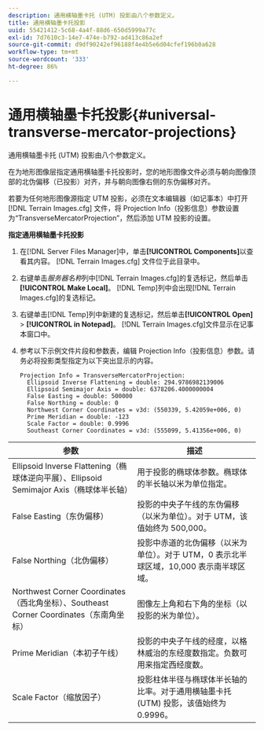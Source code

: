 ```yaml
---
description: 通用横轴墨卡托 (UTM) 投影由八个参数定义。
title: 通用横轴墨卡托投影
uuid: 55421412-5c68-4a4f-88d6-650d5999a77c
exl-id: 7d7610c3-14e7-474e-b792-ad413c86a2ef
source-git-commit: d9df90242ef96188f4e4b5e6d04cfef196b0a628
workflow-type: tm+mt
source-wordcount: '333'
ht-degree: 86%

---
```


# 通用横轴墨卡托投影{#universal-transverse-mercator-projections}

通用横轴墨卡托 (UTM) 投影由八个参数定义。

在为地形图像层指定通用横轴墨卡托投影时，您的地形图像文件必须与朝向图像顶部的北伪偏移（已投影）对齐，并与朝向图像右侧的东伪偏移对齐。

若要为任何地形图像源指定 UTM 投影，必须在文本编辑器（如记事本）中打开 [!DNL Terrain Images.cfg] 文件，将 Projection Info（投影信息）参数设置为“TransverseMercatorProjection”，然后添加 UTM 投影的设置。

**指定通用横轴墨卡托投影**

1. 在[!DNL Server Files Manager]中，单击&#x200B;**[!UICONTROL Components]**&#x200B;以查看其内容。 [!DNL Terrain Images.cfg] 文件位于此目录中。

1. 右键单击&#x200B;*服务器名称*&#x200B;列中[!DNL Terrain Images.cfg]的复选标记，然后单击&#x200B;**[!UICONTROL Make Local]**。 [!DNL Temp]列中会出现[!DNL Terrain Images.cfg]的复选标记。

1. 右键单击[!DNL Temp]列中新建的复选标记，然后单击&#x200B;**[!UICONTROL Open]** > **[!UICONTROL in Notepad]**。 [!DNL Terrain Images.cfg]文件显示在记事本窗口中。

1. 参考以下示例文件片段和参数表，编辑 Projection Info（投影信息）参数。请务必将投影类型指定为以下突出显示的内容。

   ```
   Projection Info = TransverseMercatorProjection:
     Ellipsoid Inverse Flattening = double: 294.9786982139006
     Ellipsoid Semimajor Axis = double: 6378206.4000000004
     False Easting = double: 500000
     False Northing = double: 0
     Northwest Corner Coordinates = v3d: (550339, 5.42059e+006, 0)
     Prime Meridian = double: -123
     Scale Factor = double: 0.9996
     Southeast Corner Coordinates = v3d: (555099, 5.41356e+006, 0)
   ```

| 参数 | 描述 |
|---|---|
| Ellipsoid Inverse Flattening（椭球体逆向平展）、Ellipsoid Semimajor Axis（椭球体半长轴） | 用于投影的椭球体参数。椭球体的半长轴以米为单位指定。 |
| False Easting（东伪偏移） | 投影的中央子午线的东伪偏移（以米为单位）。对于 UTM，该值始终为 500,000。 |
| False Northing（北伪偏移） | 投影中赤道的北伪偏移（以米为单位）。对于 UTM，0 表示北半球区域，10,000 表示南半球区域。 |
| Northwest Corner Coordinates（西北角坐标）、Southeast Corner Coordinates（东南角坐标） | 图像左上角和右下角的坐标（以投影的米为单位）。 |
| Prime Meridian（本初子午线） | 投影的中央子午线的经度，以格林威治的东经度数指定。负数可用来指定西经度数。 |
| Scale Factor（缩放因子） | 投影柱体半径与椭球体半长轴的比率。对于通用横轴墨卡托 (UTM) 投影，该值始终为 0.9996。 |
